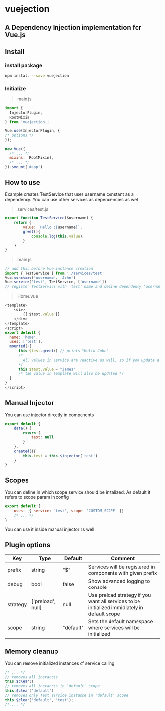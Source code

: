# vuejection
## A Dependency Injection implementation for Vue.js

## Install

### install package
``` bash
npm install --save vuejection
```

### Initialize

> main.js
``` js
import {
  InjectorPlugin,
  RootMixin
} from 'vuejection';

Vue.use(InjectorPlugin, {
/* options */
});

new Vue({
  /* ... */
  mixins: [RootMixin],
  /* ... */
}).$mount('#app')
```

## How to use 

Example creates TestService that uses username constant as a dependency. You can use other services as dependencies as well

> services/test.js
``` js
export function TestService($username) {
    return {
        value: `Hello ${username}`,
        greet(){
            console.log(this.value);
        }
    }
}
```

> main.js
``` js
// add this before Vue instance creation
import { TestService } from './services/test'
Vue.constant('username', 'John')
Vue.service('test', TestService, ['username'])
// register TestService with 'test' name and define dependency 'username'
```

> Home.vue
``` js
<template>
    <div>
        {{ $test.value }}
    </div>
</template>
<script>
export default {
  name: 'home',
  uses: ['test'],
  mounted(){
      this.$test.greet() // prints "Hello John"
      /*
        All values in service are reactive as well, so if you update a value inside a service, it will also trigger an update in render. For example if you call
      */
      this.$test.value = "James"
      /* the value in template will also be updated */    
  }
}
</script>
```

## Manual Injector
You can use injector directly in components
``` js
export default {
    data() {
        return {
            test: null
        }
    },
    created(){
        this.test = this.$injector('test')
    }
}
```

## Scopes
You can define in which scope service should be initalized. As default it refers to scope param in config

```js
export default {
    uses: [{ service: 'test', scope: 'CUSTOM_SCOPE' }]
    /* ... */
}
```
You can use it inside manual injector as well

## Plugin options

| Key        | Type           | Default  | Comment | 
| ------------- | ------------- | ----- | ----- | 
| prefix      | string |  "$" | Services will be registered in components with given prefix |
| debug      | bool      |   false | Show advanced logging to console |
| strategy   | ['preload', null] | null | Use preload strategy if you want all services to be initialized immidiately in default scope |
| scope | string      | "default" | Sets the default namespace where services will be initialized |

## Memory cleanup
You can remove initialized instances of service calling 

```js
/* ... */
// removes all instances
this.$clear()
// removes all instances in 'default' scope
this.$clear('default')
// removes only Test service instance in 'default' scope
this.$clear('default', 'test');
/* ... */
```